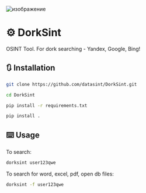 ![изображение](https://github.com/user-attachments/assets/d69c4cde-8cae-42c9-bfbe-c3545707c80e)

# ⚙️ DorkSint
OSINT Tool. For dork searching - Yandex, Google, Bing!

## 🔃 Installation

```bash
git clone https://github.com/datasint/DorkSint.git
```

```bash
cd DorkSint
```

```bash
pip install -r requirements.txt
```

```bash
pip install .
```

## ⌨️ Usage

To search:
```bash
dorksint user123qwe
```

To search for word, excel, pdf, open db files:
```bash
dorksint -f user123qwe
```

